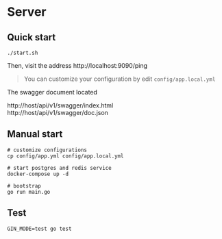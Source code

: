 # Server

## Quick start

``` shell
./start.sh
```

Then, visit the address http://localhost:9090/ping

> You can customize your configuration by edit `config/app.local.yml`

The swagger document located  

http://host/api/v1/swagger/index.html  
http://host/api/v1/swagger/doc.json

## Manual start

``` shell
# customize configurations
cp config/app.yml config/app.local.yml

# start postgres and redis service
docker-compose up -d

# bootstrap
go run main.go
```

## Test

``` shell
GIN_MODE=test go test
```
